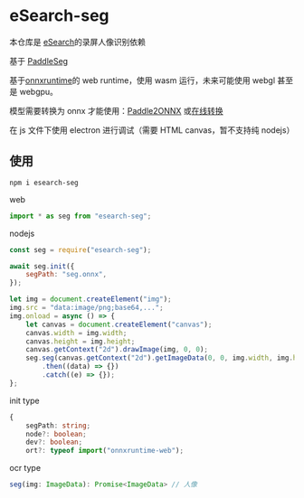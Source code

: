 # eSearch-seg

本仓库是 [eSearch](https://github.com/xushengfeng/eSearch)的录屏人像识别依赖

基于 [PaddleSeg](https://github.com/PaddlePaddle/PaddleSeg)

基于[onnxruntime](https://github.com/microsoft/onnxruntime)的 web runtime，使用 wasm 运行，未来可能使用 webgl 甚至是 webgpu。

模型需要转换为 onnx 才能使用：[Paddle2ONNX](https://github.com/PaddlePaddle/Paddle2ONNX) 或[在线转换](https://www.paddlepaddle.org.cn/paddle/visualdl/modelconverter/x2paddle)

在 js 文件下使用 electron 进行调试（需要 HTML canvas，暂不支持纯 nodejs）

## 使用

```shell
npm i esearch-seg
```

web

```javascript
import * as seg from "esearch-seg";
```

nodejs

```javascript
const seg = require("esearch-seg");
```

```javascript
await seg.init({
    segPath: "seg.onnx",
});

let img = document.createElement("img");
img.src = "data:image/png;base64,...";
img.onload = async () => {
    let canvas = document.createElement("canvas");
    canvas.width = img.width;
    canvas.height = img.height;
    canvas.getContext("2d").drawImage(img, 0, 0);
    seg.seg(canvas.getContext("2d").getImageData(0, 0, img.width, img.height))
        .then((data) => {})
        .catch((e) => {});
};
```

init type

```typescript
{
    segPath: string;
    node?: boolean;
    dev?: boolean;
    ort?: typeof import("onnxruntime-web");
```

ocr type

```typescript
seg(img: ImageData): Promise<ImageData> // 人像
```

